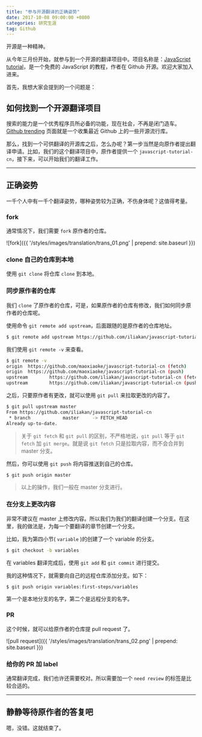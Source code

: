 ```yaml
---
title: "参与开源翻译的正确姿势"
date: 2017-10-08 09:00:00 +0800
categories: 研究生涯
tag: Github
---
```


开源是一种精神。

从今年三月份开始，就参与到一个开源的翻译项目中。项目名称是：[JavaScript tutorial](https://github.com/iliakan/javascript-tutorial-cn)，是一个免费的 JavaScript 的教程，作者在 Github 开源。欢迎大家加入进来。

<!-- more -->

首先，我想大家会提到的一个问题是：

## 如何找到一个开源翻译项目

搜索的能力是一个优秀程序员所必备的功能，现在社会，不再是闭门造车。[Github trending](https://github.com/trending) 页面就是一个收集最近 Github 上的一些开源流行库。

那么，找到一个可供翻译的开源库之后，怎么办呢？第一步当然是向原作者提出翻译申请。比如，我们的这个翻译项目中，原作者提供一个 `javascript-tutorial-cn`，接下来，可以开始我们的翻译工作。

---

## 正确姿势

一千个人中有一千个翻译姿势，哪种姿势较为正确，不伤身体呢？这值得考量。

### fork

通常情况下，我们需要 `fork` 原作者的仓库。

![fork]({{ '/styles/images/translation/trans_01.png' | prepend: site.baseurl }})

### clone 自己的仓库到本地

使用 `git clone` 将仓库 `clone` 到本地。

### 同步原作者的仓库

我们 `clone` 了原作者的仓库，可是，如果原作者的仓库有修改，我们如何同步原作者的仓库呢。

使用命令 `git remote add upstream`，后面跟随的是原作者的仓库地址。

```bash
$ git remote add upstream https://github.com/iliakan/javascript-tutorial-cn
```

我们使用 `git remote -v` 来查看。

```bash
$ git remote -v
origin  https://github.com/maoxiaoke/javascript-tutorial-cn (fetch)
origin  https://github.com/maoxiaoke/javascript-tutorial-cn (push)
upstream        https://github.com/iliakan/javascript-tutorial-cn (fetch)
upstream        https://github.com/iliakan/javascript-tutorial-cn (push)
```

之后，只要原作者有更改，就可以使用 `git pull` 来拉取更改的内容了。

```bash
$ git pull upstream master
From https://github.com/iliakan/javascript-tutorial-cn
 * branch            master     -> FETCH_HEAD
Already up-to-date.
```

> 关于 `git fetch` 和 `git pull` 的区别，不严格地说，`git pull` 等于 `git fetch` 加 `git merge`。就是说 `git fetch` 只是拉取内容，而不会合并到 master 分支。

然后，你可以使用 `git push` 将内容推送到自己的仓库。

```bash
$ git push origin master
```

> 以上的操作，我们一般在 master 分支进行。

### 在分支上更改内容

非常不建议在 master 上修改内容。所以我们为我们的翻译创建一个分支。在这里，我的做法是，为每一个要翻译的章节创建一个分支。

比如，我为第四小节( `variable` )的创建了一个 variable 的分支。

```bash
$ git checkout -b variables
```

在 variables 翻译完成后，使用 `git add` 和 `git commit` 进行提交。

我的这种情况下，就需要向自己的远程仓库添加分支。如下：

```bash
$ git push origin variables:first-steps/variables
```

第一个是本地分支的名字，第二个是远程分支的名字。

### PR

这个时候，就可以给原作者的仓库提 pull request 了。

![pull request]({{ '/styles/images/translation/trans_02.png' | prepend: site.baseurl }})

### 给你的 PR 加 label

通常翻译完成，我们也许还需要校对。所以需要加一个 `need review` 的标签是比较合适的。

---

## 静静等待原作者的答复吧

嗯，没错。这就结束了。